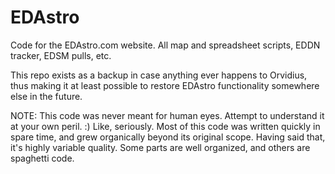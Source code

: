 # EDAstro
Code for the EDAstro.com website. All map and spreadsheet scripts, EDDN tracker, EDSM pulls, etc.

This repo exists as a backup in case anything ever happens to Orvidius, thus making it at least possible to restore EDAstro functionality somewhere else in the future.

NOTE: This code was never meant for human eyes. Attempt to understand it at your own peril. :) Like,
seriously. Most of this code was written quickly in spare time, and grew organically beyond its original scope.
Having said that, it's highly variable quality. Some parts are well organized, and others are spaghetti code.



